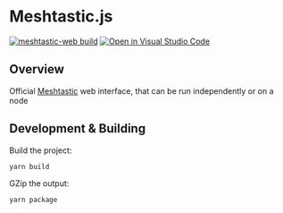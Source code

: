 # Meshtastic.js

[![meshtastic-web build](https://github.com/meshtastic/meshtastic-web/actions/workflows/main.yml/badge.svg)](https://github.com/meshtastic/meshtastic-web/actions/workflows/main.yml)
[![Open in Visual Studio Code](https://open.vscode.dev/badges/open-in-vscode.svg)](https://open.vscode.dev/meshtastic/meshtastic-web)

## Overview

Official [Meshtastic](https://meshtastic.org) web interface, that can be run independently or on a node

## Development & Building

Build the project:

```bash
yarn build
```

GZip the output:

```bash
yarn package
```
